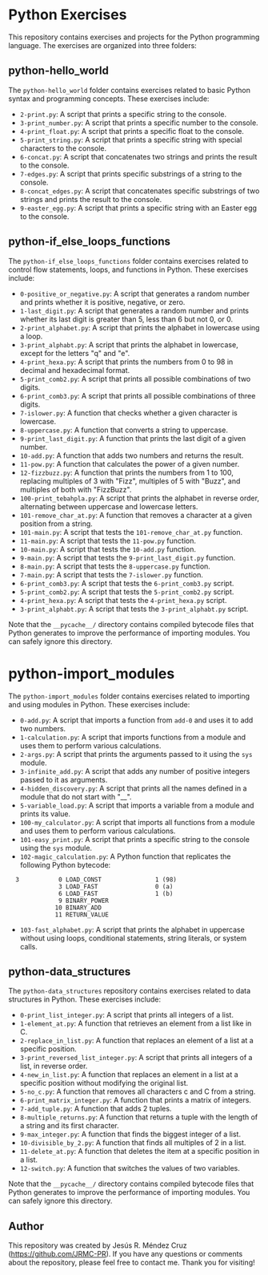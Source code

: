 # Python Exercises

This repository contains exercises and projects for the Python programming language. The exercises are organized into three folders:

## python-hello_world

The `python-hello_world` folder contains exercises related to basic Python syntax and programming concepts. These exercises include:

- `2-print.py`: A script that prints a specific string to the console.
- `3-print_number.py`: A script that prints a specific number to the console.
- `4-print_float.py`: A script that prints a specific float to the console.
- `5-print_string.py`: A script that prints a specific string with special characters to the console.
- `6-concat.py`: A script that concatenates two strings and prints the result to the console.
- `7-edges.py`: A script that prints specific substrings of a string to the console.
- `8-concat_edges.py`: A script that concatenates specific substrings of two strings and prints the result to the console.
- `9-easter_egg.py`: A script that prints a specific string with an Easter egg to the console.

## python-if_else_loops_functions

The `python-if_else_loops_functions` folder contains exercises related to control flow statements, loops, and functions in Python. These exercises include:

- `0-positive_or_negative.py`: A script that generates a random number and prints whether it is positive, negative, or zero.
- `1-last_digit.py`: A script that generates a random number and prints whether its last digit is greater than 5, less than 6 but not 0, or 0.
- `2-print_alphabet.py`: A script that prints the alphabet in lowercase using a loop.
- `3-print_alphabt.py`: A script that prints the alphabet in lowercase, except for the letters "q" and "e".
- `4-print_hexa.py`: A script that prints the numbers from 0 to 98 in decimal and hexadecimal format.
- `5-print_comb2.py`: A script that prints all possible combinations of two digits.
- `6-print_comb3.py`: A script that prints all possible combinations of three digits.
- `7-islower.py`: A function that checks whether a given character is lowercase.
- `8-uppercase.py`: A function that converts a string to uppercase.
- `9-print_last_digit.py`: A function that prints the last digit of a given number.
- `10-add.py`: A function that adds two numbers and returns the result.
- `11-pow.py`: A function that calculates the power of a given number.
- `12-fizzbuzz.py`: A function that prints the numbers from 1 to 100, replacing multiples of 3 with "Fizz", multiples of 5 with "Buzz", and multiples of both with "FizzBuzz".
- `100-print_tebahpla.py`: A script that prints the alphabet in reverse order, alternating between uppercase and lowercase letters.
- `101-remove_char_at.py`: A function that removes a character at a given position from a string.
- `101-main.py`: A script that tests the `101-remove_char_at.py` function.
- `11-main.py`: A script that tests the `11-pow.py` function.
- `10-main.py`: A script that tests the `10-add.py` function.
- `9-main.py`: A script that tests the `9-print_last_digit.py` function.
- `8-main.py`: A script that tests the `8-uppercase.py` function.
- `7-main.py`: A script that tests the `7-islower.py` function.
- `6-print_comb3.py`: A script that tests the `6-print_comb3.py` script.
- `5-print_comb2.py`: A script that tests the `5-print_comb2.py` script.
- `4-print_hexa.py`: A script that tests the `4-print_hexa.py` script.
- `3-print_alphabt.py`: A script that tests the `3-print_alphabt.py` script.

Note that the `__pycache__/` directory contains compiled bytecode files that Python generates to improve the performance of importing modules. You can safely ignore this directory.

# python-import_modules

The `python-import_modules` folder contains exercises related to importing and using modules in Python. These exercises include:

- `0-add.py`: A script that imports a function from `add-0` and uses it to add two numbers.
- `1-calculation.py`: A script that imports functions from a module and uses them to perform various calculations.
- `2-args.py`: A script that prints the arguments passed to it using the `sys` module.
- `3-infinite_add.py`: A script that adds any number of positive integers passed to it as arguments.
- `4-hidden_discovery.py`: A script that prints all the names defined in a module that do not start with "\_\_".
- `5-variable_load.py`: A script that imports a variable from a module and prints its value.
- `100-my_calculator.py`: A script that imports all functions from a module and uses them to perform various calculations.
- `101-easy_print.py`: A script that prints a specific string to the console using the `sys` module.
- `102-magic_calculation.py`: A Python function that replicates the following Python bytecode:

```
  3           0 LOAD_CONST               1 (98)
              3 LOAD_FAST                0 (a)
              6 LOAD_FAST                1 (b)
              9 BINARY_POWER
             10 BINARY_ADD
             11 RETURN_VALUE
```

- `103-fast_alphabet.py`: A script that prints the alphabet in uppercase without using loops, conditional statements, string literals, or system calls.

## python-data_structures

The `python-data_structures` repository contains exercises related to data structures in Python. These exercises include:

- `0-print_list_integer.py`: A script that prints all integers of a list.
- `1-element_at.py`: A function that retrieves an element from a list like in C.
- `2-replace_in_list.py`: A function that replaces an element of a list at a specific position.
- `3-print_reversed_list_integer.py`: A script that prints all integers of a list, in reverse order.
- `4-new_in_list.py`: A function that replaces an element in a list at a specific position without modifying the original list.
- `5-no_c.py`: A function that removes all characters c and C from a string.
- `6-print_matrix_integer.py`: A function that prints a matrix of integers.
- `7-add_tuple.py`: A function that adds 2 tuples.
- `8-multiple_returns.py`: A function that returns a tuple with the length of a string and its first character.
- `9-max_integer.py`: A function that finds the biggest integer of a list.
- `10-divisible_by_2.py`: A function that finds all multiples of 2 in a list.
- `11-delete_at.py`: A function that deletes the item at a specific position in a list.
- `12-switch.py`: A function that switches the values of two variables.

Note that the `__pycache__/` directory contains compiled bytecode files that Python generates to improve the performance of importing modules. You can safely ignore this directory.

## Author

This repository was created by Jesús R. Méndez Cruz (https://github.com/JRMC-PR). If you have any questions or comments about the repository, please feel free to contact me. Thank you for visiting!
